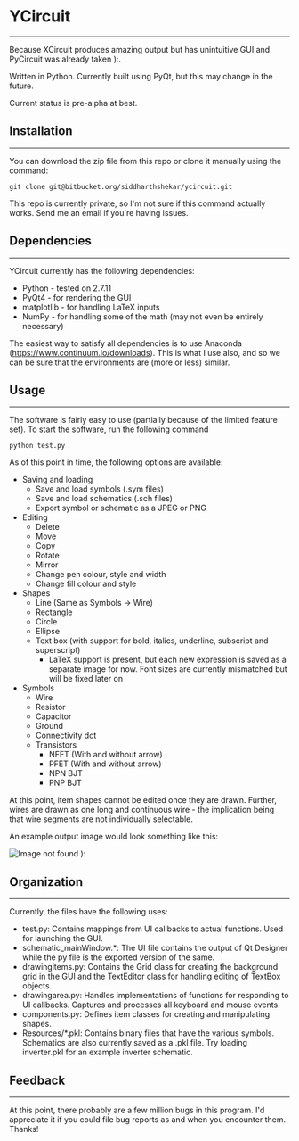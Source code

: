 # YCircuit #
-------------------------------------------------------------------------------

Because XCircuit produces amazing output but has unintuitive GUI and PyCircuit was already taken ):.

Written in Python. Currently built using PyQt, but this may change in the future.

Current status is pre-alpha at best.

## Installation ##
-------------------------------------------------------------------------------

You can download the zip file from this repo or clone it manually using the command:

`git clone git@bitbucket.org/siddharthshekar/ycircuit.git`

This repo is currently private, so I'm not sure if this command actually works. Send me an email if you're having issues.

## Dependencies ##
-------------------------------------------------------------------------------

YCircuit currently has the following dependencies:

  * Python - tested on 2.7.11
  * PyQt4 - for rendering the GUI
  * matplotlib - for handling LaTeX inputs
  * NumPy - for handling some of the math (may not even be entirely necessary)

The easiest way to satisfy all dependencies is to use Anaconda (<https://www.continuum.io/downloads>). This is what I use also, and so we can be sure that the environments are (more or less) similar.

## Usage ##
-------------------------------------------------------------------------------

The software is fairly easy to use (partially because of the limited feature set). To start the software, run the following command

`python test.py`

As of this point in time, the following options are available:

  * Saving and loading
    * Save and load symbols (.sym files)
    * Save and load schematics (.sch files)
    * Export symbol or schematic as a JPEG or PNG
  * Editing
    * Delete
    * Move
    * Copy
    * Rotate
    * Mirror
    * Change pen colour, style and width
    * Change fill colour and style
  * Shapes
    * Line (Same as Symbols -> Wire)
    * Rectangle
    * Circle
    * Ellipse
    * Text box (with support for bold, italics, underline, subscript and superscript)
      * LaTeX support is present, but each new expression is saved as a separate image for now. Font sizes are currently mismatched but will be fixed later on
  * Symbols
    * Wire
    * Resistor
    * Capacitor
    * Ground
    * Connectivity dot
    * Transistors
      * NFET (With and without arrow)
      * PFET (With and without arrow)
      * NPN BJT
      * PNP BJT

At this point, item shapes cannot be edited once they are drawn. Further, wires are drawn as one long and continuous wire - the implication being that wire segments are not individually selectable.

An example output image would look something like this:

![Image not found ):](https://bitbucket.org/siddharthshekar/ycircuit/raw/master/Resources/inverter.png "Such a pretty inverter!")

## Organization ##
-------------------------------------------------------------------------------

Currently, the files have the following uses:

  * test.py: Contains mappings from UI callbacks to actual functions. Used for launching the GUI.
  * schematic_mainWindow.*: The UI file contains the output of Qt Designer while the py file is the exported version of the same.
  * drawingitems.py: Contains the Grid class for creating the background grid in the GUI and the TextEditor class for handling editing of TextBox objects.
  * drawingarea.py: Handles implementations of functions for responding to UI callbacks. Captures and processes all keyboard and mouse events.
  * components.py: Defines item classes for creating and manipulating shapes.
  * Resources/*.pkl: Contains binary files that have the various symbols. Schematics are also currently saved as a .pkl file. Try loading inverter.pkl for an example inverter schematic.

## Feedback ##
-------------------------------------------------------------------------------

At this point, there probably are a few million bugs in this program. I'd appreciate it if you could file bug reports as and when you encounter them. Thanks!

